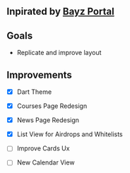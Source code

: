 ## Inpirated by [Bayz Portal](bayz.gg)

  

## Goals

* Replicate and improve layout

  
  

## Improvements

- [x] Dart Theme

- [x] Courses Page Redesign

- [x] News Page Redesign

- [x] List View for Airdrops and Whitelists

- [ ] Improve Cards Ux

- [ ] New Calendar View
